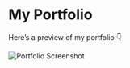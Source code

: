 # My Portfolio

Here’s a preview of my portfolio 👇

![Portfolio Screenshot](./assets/images/demo.png)
